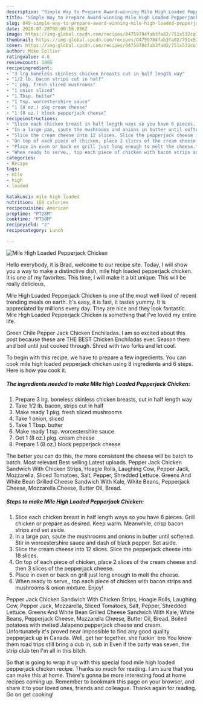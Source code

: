 ```yaml
---
description: "Simple Way to Prepare Award-winning Mile High Loaded Pepperjack Chicken"
title: "Simple Way to Prepare Award-winning Mile High Loaded Pepperjack Chicken"
slug: 849-simple-way-to-prepare-award-winning-mile-high-loaded-pepperjack-chicken
date: 2020-07-28T08:00:58.086Z
image: https://img-global.cpcdn.com/recipes/04759784fab3fa82/751x532cq70/mile-high-loaded-pepperjack-chicken-recipe-main-photo.jpg
thumbnail: https://img-global.cpcdn.com/recipes/04759784fab3fa82/751x532cq70/mile-high-loaded-pepperjack-chicken-recipe-main-photo.jpg
cover: https://img-global.cpcdn.com/recipes/04759784fab3fa82/751x532cq70/mile-high-loaded-pepperjack-chicken-recipe-main-photo.jpg
author: Mike Collier
ratingvalue: 4.6
reviewcount: 1866
recipeingredient:
- "3 lrg boneless skinless chicken breasts cut in half length way"
- "1/2 lb. bacon strips cut in half"
- "1 pkg. fresh sliced mushrooms"
- "1 onion sliced"
- "1 Tbsp. butter"
- "1 tsp. worcestershire sauce"
- "1 (8 oz.) pkg cream cheese"
- "1 (8 oz.) block pepperjack cheese"
recipeinstructions:
- "Slice each chicken breast in half length ways so you have 6 pieces. Grill chicken or prepare as desired. Keep warm. Meanwhile, crisp bacon strips and set aside."
- "In a large pan, saute the mushrooms and onions in butter until softened. Stir in worcestershire sauce and dash of black pepper. Set aside."
- "Slice the cream cheese into 12 slices. Slice the pepperjack cheese into 18 slices."
- "On top of each piece of chicken, place 2 slices of the cream cheese and then 3 slices of the pepperjack cheese."
- "Place in oven or back on grill just long enough to melt the cheese."
- "When ready to serve,, top each piece of chicken with bacon strips and mushrooms &amp; onion mixture. Enjoy!"
categories:
- Recipe
tags:
- mile
- high
- loaded

katakunci: mile high loaded 
nutrition: 168 calories
recipecuisine: American
preptime: "PT28M"
cooktime: "PT50M"
recipeyield: "2"
recipecategory: Lunch

---
```



![Mile High Loaded Pepperjack Chicken](https://img-global.cpcdn.com/recipes/04759784fab3fa82/751x532cq70/mile-high-loaded-pepperjack-chicken-recipe-main-photo.jpg)

Hello everybody, it is Brad, welcome to our recipe site. Today, I will show you a way to make a distinctive dish, mile high loaded pepperjack chicken. It is one of my favorites. This time, I will make it a bit unique. This will be really delicious.

Mile High Loaded Pepperjack Chicken is one of the most well liked of recent trending meals on earth. It's easy, it is fast, it tastes yummy. It is appreciated by millions every day. They are nice and they look fantastic. Mile High Loaded Pepperjack Chicken is something that I've loved my entire life.

Green Chile Pepper Jack Chicken Enchiladas. I am so excited about this post because these are THE BEST Chicken Enchiladas ever. Season them and boil until just cooked through. Shred with two forks and let cool.


To begin with this recipe, we have to prepare a few ingredients. You can cook mile high loaded pepperjack chicken using 8 ingredients and 6 steps. Here is how you cook it.

<!--inarticleads1-->

##### The ingredients needed to make Mile High Loaded Pepperjack Chicken:

1. Prepare 3 lrg. boneless skinless chicken breasts, cut in half length way
1. Take 1/2 lb. bacon, strips cut in half
1. Make ready 1 pkg. fresh sliced mushrooms
1. Take 1 onion, sliced
1. Take 1 Tbsp. butter
1. Make ready 1 tsp. worcestershire sauce
1. Get 1 (8 oz.) pkg. cream cheese
1. Prepare 1 (8 oz.) block pepperjack cheese


The better you can do this, the more consistent the cheese will be batch to batch. Most relevant Best selling Latest uploads. Pepper Jack Chicken Sandwich With Chicken Strips, Hoagie Rolls, Laughing Cow, Pepper Jack, Mozzarella, Sliced Tomatoes, Salt, Pepper, Shredded Lettuce. Greens And White Bean Grilled Cheese Sandwich With Kale, White Beans, Pepperjack Cheese, Mozzarella Cheese, Butter Oil, Bread. 

<!--inarticleads2-->

##### Steps to make Mile High Loaded Pepperjack Chicken:

1. Slice each chicken breast in half length ways so you have 6 pieces. Grill chicken or prepare as desired. Keep warm. Meanwhile, crisp bacon strips and set aside.
1. In a large pan, saute the mushrooms and onions in butter until softened. Stir in worcestershire sauce and dash of black pepper. Set aside.
1. Slice the cream cheese into 12 slices. Slice the pepperjack cheese into 18 slices.
1. On top of each piece of chicken, place 2 slices of the cream cheese and then 3 slices of the pepperjack cheese.
1. Place in oven or back on grill just long enough to melt the cheese.
1. When ready to serve,, top each piece of chicken with bacon strips and mushrooms &amp; onion mixture. Enjoy!


Pepper Jack Chicken Sandwich With Chicken Strips, Hoagie Rolls, Laughing Cow, Pepper Jack, Mozzarella, Sliced Tomatoes, Salt, Pepper, Shredded Lettuce. Greens And White Bean Grilled Cheese Sandwich With Kale, White Beans, Pepperjack Cheese, Mozzarella Cheese, Butter Oil, Bread. Boiled potatoes with melted Jalapeno pepperjack cheese and cream. Unfortunately it&#39;s proved near impossible to find any good quality pepperjack up in Canada. Well, get her together, she fuckin&#39; bro You know them road trips still bring a dub in, sub in Even if the party was seven, the strip club ten I&#39;m all in this bitch. 

So that is going to wrap it up with this special food mile high loaded pepperjack chicken recipe. Thanks so much for reading. I am sure that you can make this at home. There's gonna be more interesting food at home recipes coming up. Remember to bookmark this page on your browser, and share it to your loved ones, friends and colleague. Thanks again for reading. Go on get cooking!
